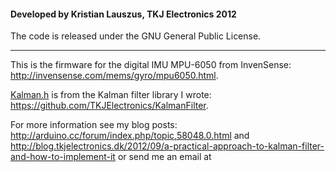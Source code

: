 #### Developed by Kristian Lauszus, TKJ Electronics 2012

The code is released under the GNU General Public License.
_________

This is the firmware for the digital IMU MPU-6050 from InvenSense: <http://invensense.com/mems/gyro/mpu6050.html>.

[Kalman.h](Kalman.h) is from the Kalman filter library I wrote: <https://github.com/TKJElectronics/KalmanFilter>.

For more information see my blog posts: <http://arduino.cc/forum/index.php/topic,58048.0.html> and <http://blog.tkjelectronics.dk/2012/09/a-practical-approach-to-kalman-filter-and-how-to-implement-it> or send me an email at